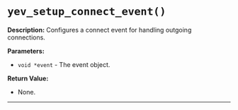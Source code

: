 # `yev_setup_connect_event()`

**Description:**
Configures a connect event for handling outgoing connections.

**Parameters:**
- `void *event` - The event object.

**Return Value:**
- None.

---
